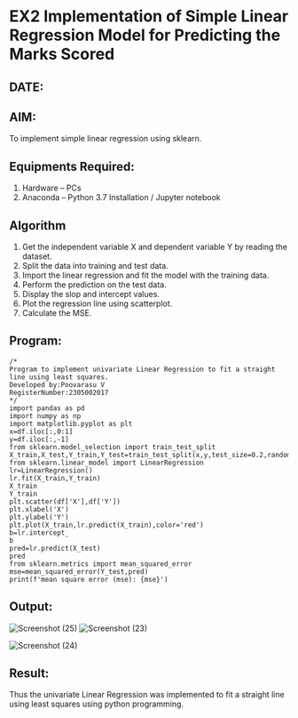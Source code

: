 # EX2 Implementation of Simple Linear Regression Model for Predicting the Marks Scored
## DATE:
## AIM:
To implement simple linear regression using sklearn.

## Equipments Required:
1. Hardware – PCs
2. Anaconda – Python 3.7 Installation / Jupyter notebook

## Algorithm
1. Get the independent variable X and dependent variable Y by reading the dataset.
2. Split the data into training and test data.
3. Import the linear regression and fit the model with the training data.
4. Perform the prediction on the test data.
5. Display the slop and intercept values.
6. Plot the regression line using scatterplot.
7. Calculate the MSE.

## Program:
```
/*
Program to implement univariate Linear Regression to fit a straight line using least squares.
Developed by:Poovarasu V 
RegisterNumber:2305002017  
*/
import pandas as pd
import numpy as np
import matplotlib.pyplot as plt
x=df.iloc[:,0:1]
y=df.iloc[:,-1]
from sklearn.model_selection import train_test_split
X_train,X_test,Y_train,Y_test=train_test_split(x,y,test_size=0.2,random_state=0)
from sklearn.linear_model import LinearRegression
lr=LinearRegression()
lr.fit(X_train,Y_train)
X_train
Y_train
plt.scatter(df['X'],df['Y'])
plt.xlabel('X')
plt.ylabel('Y')
plt.plot(X_train,lr.predict(X_train),color='red')
b=lr.intercept_
b
pred=lr.predict(X_test)
pred
from sklearn.metrics import mean_squared_error
mse=mean_squared_error(Y_test,pred)
print(f'mean square error (mse): {mse}')
```

## Output:

![Screenshot (25)](https://github.com/user-attachments/assets/4315b362-02d0-4252-9cf6-07fec076bd76)
![Screenshot (23)](https://github.com/user-attachments/assets/10bbb60e-d467-42b5-ae45-59711dbf83e2)

![Screenshot (24)](https://github.com/user-attachments/assets/9ba4dd9e-a28e-4781-a092-6fc807ae43f6)







## Result:
Thus the univariate Linear Regression was implemented to fit a straight line using least squares using python programming.
